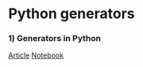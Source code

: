# Python generators

### 1) Generators in Python
[Article](https://jayashree8.medium.com/generators-in-python-a8000b44cb70)
[Notebook](https://github.com/jayashree8/Python_guide/blob/master/Python%20generators/Generators%20in%20Python.ipynb)